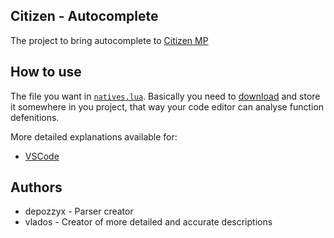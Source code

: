 ## Citizen - Autocomplete

The project to bring autocomplete to [Citizen MP](https://citizeniv.net/)

## How to use

The file you want in [`natives.lua`](https://minhaskamal.github.io/DownGit/#/home?url=https://github.com/depozzyx/citizen-autocomplete/blob/main/natives.lua). Basically you need to [download](https://minhaskamal.github.io/DownGit/#/home?url=https://github.com/depozzyx/citizen-autocomplete/blob/main/natives.lua) and store it somewhere in you project, that way your code editor can analyse function defenitions.

More detailed explanations available for:

-   [VSCode](https://github.com/depozzyx/citizen-autocomplete/blob/main/setup.vscode.md)

## Authors

-   depozzyx - Parser creator
-   vlados - Creator of more detailed and accurate descriptions
